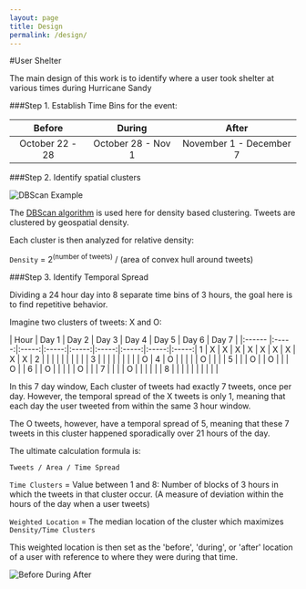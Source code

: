 ```yaml
---
layout: page
title: Design
permalink: /design/
---
```


#User Shelter

The main design of this work is to identify where a user took shelter at various times during Hurricane Sandy


###Step 1. Establish Time Bins for the event: 

Before | During | After
:-----:| :-----:| :----:
October 22 - 28 | October 28 - Nov 1 | November 1 - December 7 |


###Step 2. Identify spatial clusters

![DBScan Example]({{site.baseurl}}/img_exports/DB_Scan_GoogleEarth.png "DB Scan Example")

The [DBScan algorithm](http://en.wikipedia.org/wiki/DBSCAN) is used here for density based clustering.  Tweets are clustered by geospatial density.

Each cluster is then analyzed for relative density:

```Density``` = 2<sup>(number of tweets)</sup> /  (area of convex hull around tweets)

###Step 3. Identify Temporal Spread

Dividing a 24 hour day into 8 separate time bins of 3 hours, the goal here is to find repetitive behavior.

Imagine two clusters of tweets: X and O:

| Hour | Day 1 | Day 2 | Day 3 | Day 4 | Day 5 | Day 6 | Day 7 |
|:------ |:-----:|:-----:|:-----:|:-----:|:-----:|:-----:|:-----:|:-----:|
1 |  X   |  X    |  X    |  X    |  X    |   X   |   X   |   X   |  X    |
2 |      |       |       |       |       |       |       |       |       |
3 |      |       |       |       |       |       |       |       |  O    |
4 |  O   |       |       |       |       |   O   |       |       |       |
5 |      |       |  O    |       |  O    |       |       |    O  |       |
6 |      |  O    |       |       |       |       |   O   |       |       |
7 |      |       |       |  O    |       |       |       |       |       |
8 |      |       |       |       |       |       |       |       |       |

In this 7 day window, Each cluster of tweets had exactly 7 tweets, once per day.  However, the temporal spread of the X tweets is only 1, meaning that each day the user tweeted from within the same 3 hour window.

The O tweets, however, have a temporal spread of 5, meaning that these 7 tweets in this cluster happened sporadically over 21 hours of the day.

The ultimate calculation formula is: 

````Tweets / Area / Time Spread````


```Time Clusters``` = Value between 1 and 8: Number of blocks of 3 hours in which the tweets in that cluster occur.  (A measure of deviation within the hours of the day when a user tweets)

```Weighted Location``` = The median location of the cluster which maximizes ```Density/Time Clusters```

This weighted location is then set as the 'before', 'during', or 'after' location of a user with reference to where they were during that time.

![Before During After]({{site.baseurl}}/img_exports/BeforeDuringAfter.png "Three POIs")
